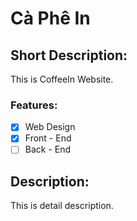 # Cà Phê In

## Short Description:

This is CoffeeIn Website.

### Features:

- [x] Web Design
- [x] Front - End
- [ ] Back - End

## Description:

This is detail description.



